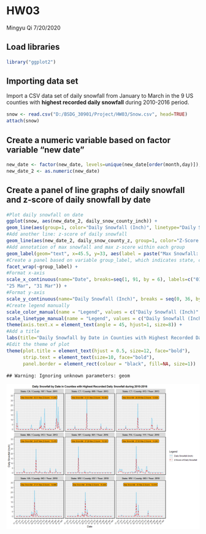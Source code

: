 HW03
================
Mingyu Qi
7/20/2020

## Load libraries

``` r
library("ggplot2")
```

## Importing data set

Import a CSV data set of daily snowfall from January to March in the 9
US counties with **highest recorded daily snowfall** during 2010-2016
period.

``` r
snow <- read.csv("D:/BSDG_30901/Project/HW03/Snow.csv", head=TRUE)
attach(snow)
```

## Create a numeric variable based on factor variable “new date”

``` r
new_date <- factor(new_date, levels=unique(new_date[order(month,day)]), ordered=TRUE)
new_date_2 <- as.numeric(new_date)
```

## Create a panel of line graphs of daily snowfall and z-score of daily snowfall by date

``` r
#Plot daily snowfall on date
ggplot(snow, aes(new_date_2, daily_snow_county_inch)) +
geom_line(aes(group=1, color="Daily Snowfall (Inch)", linetype="Daily Snowfall (Inch)"), size=1) +
#Add another line: z-score of daily snowfall 
geom_line(aes(new_date_2, daily_snow_county_z, group=1, color="Z-Score of Daily Snowfall", linetype = "Z-Score of Daily Snowfall"), size=1) +
#Add annotation of max snowfall and max z-score within each group
geom_label(geom="text", x=45.5, y=33, aes(label = paste("Max Snowfall: ", max_snow, "Max Z-Score: ", max_z)), fill="orange", size=3) +
#Create a panel based on variable group_label, which indicates state, county, and year
facet_wrap(~group_label) + 
#Format x-axis
scale_x_continuous(name="Date", breaks=seq(1, 91, by = 6), labels=c("01 Jan", "07 Jan", "13 Jan", "19 Jan", "25 Jan", "31 Jan", "06 Feb", "12 Feb", "18 Feb", "24 Feb", "01 Mar", "07 Mar", "13 Mar", "19 Mar",
"25 Mar", "31 Mar")) +
#Format y-axis
scale_y_continuous(name="Daily Snowfall (Inch)", breaks = seq(0, 36, by = 5)) +
#Create legend manually 
scale_color_manual(name = "Legend", values = c("Daily Snowfall (Inch)" = "skyblue", "Z-Score of Daily Snowfall" = "red")) + 
scale_linetype_manual(name = "Legend", values = c("Daily Snowfall (Inch)" = "solid", "Z-Score of Daily Snowfall" = "dashed")) + 
theme(axis.text.x = element_text(angle = 45, hjust=1, size=8)) + 
#Add a title 
labs(title="Daily Snowfall by Date in Counties with Highest Recorded Daily Snowfall during 2010-2016") + 
#Edit the theme of plot
theme(plot.title = element_text(hjust = 0.5, size=12, face="bold"),
      strip.text = element_text(size=10, face="bold"), 
      panel.border = element_rect(colour = "black", fill=NA, size=1))
```

    ## Warning: Ignoring unknown parameters: geom

![](HW03_files/figure-gfm/unnamed-chunk-3-1.png)<!-- -->
